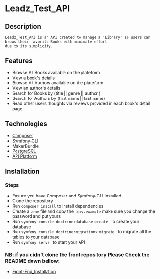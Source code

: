 # Leadz_Test_API

## Description

    Leadz_Test_API is an API created to manage a 'Library' so users can brows their favorite Books with minimale effort
    due to its simplicity.

## Features

-   Browse All Books available on the plateform
-   View a book's details
-   Browse All Authors available on the plateform
-   View an author's details
-   Search for Books by (title || genre || author )
-   Search for Authors by (first name || last name)
-   Read other users thoughts via reviews provided in each book's detail page

## Technologies
-   [Composer](https://getcomposer.org/download/)
-   [Symfony-CLI](https://symfony.com/download)
-   [MakerBundle](https://symfony.com/bundles/SymfonyMakerBundle/current/index.html)
-   [PostgreSQL](https://www.postgresql.org/download/)
-   [API Platform](https://api-platform.com/docs/distribution/)

## Installation

### Steps

-   Ensure you have Composer and Symfony-CLI installed
-   Clone the repository
-   Run `composer install` to install dependencies
-   Create a `.env` file and copy the `.env.example` make sure you change the password and put yours
-   Run `symfony console doctrine:database:create ` to create your database
-   Run `symfony console doctrine:migrations:migrate ` to migrate all the tables to your database
-   Run `symfony serve ` to start your API

### NB: if you didn't clone the front repository Please Check the README down bellow:
- [Front-End_Installation](https://github.com/OuafidiOussama/Leadz_test_front/blob/master/README.md#instruction-)

